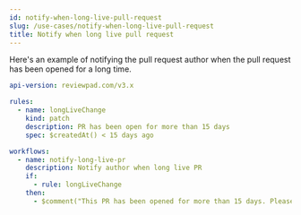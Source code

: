 ```yaml
---
id: notify-when-long-live-pull-request
slug: /use-cases/notify-when-long-live-pull-request
title: Notify when long live pull request
---
```


Here's an example of notifying the pull request author when the pull request has been opened for a long time.

```yml
api-version: reviewpad.com/v3.x

rules:
  - name: longLiveChange
    kind: patch
    description: PR has been open for more than 15 days
    spec: $createdAt() < 15 days ago

workflows:
  - name: notify-long-live-pr
    description: Notify author when long live PR
    if:
      - rule: longLiveChange
    then:
      - $comment("This PR has been opened for more than 15 days. Please consider closing it!")
```
